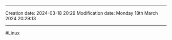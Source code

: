 

----
Creation date: 2024-03-18 20:29
Modification date: Monday 18th March 2024 20:29:13

----

#Linux 

